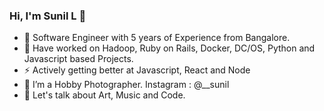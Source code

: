### Hi, I'm Sunil L 👋

- 👯 Software Engineer with 5 years of Experience from Bangalore.
- 🔭 Have worked on Hadoop, Ruby on Rails, Docker, DC/OS, Python and Javascript based Projects.
- ⚡ Actively getting better at Javascript, React and Node
- 🤔 I’m a Hobby Photographer. Instagram : @__sunil
- 💬 Let's talk about Art, Music and Code. 
